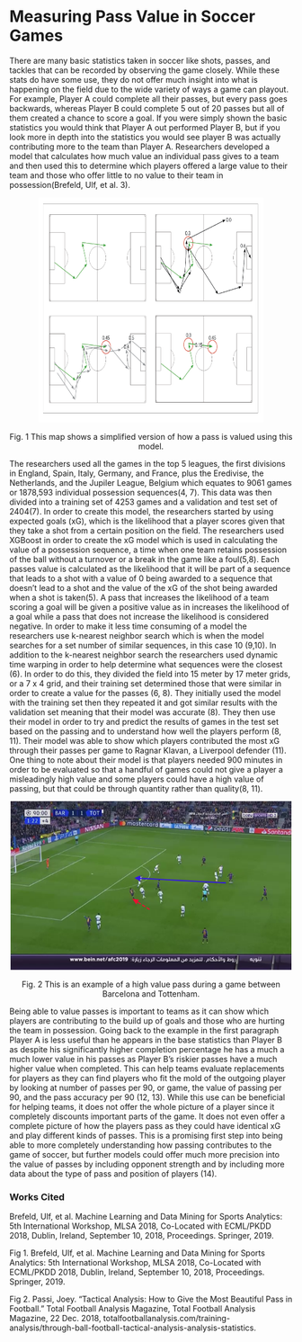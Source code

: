 # Measuring Pass Value in Soccer Games

There are many basic statistics taken in soccer like shots, passes, and tackles that can be recorded by observing the game closely. While these stats do have some use, they do not offer much insight into what is happening on the field due to the wide variety of ways a game can playout. For example, Player A could complete all their passes, but every pass goes backwards, whereas Player B could complete 5 out of 20 passes but all of them created a chance to score a goal. If you were simply shown the basic statistics you would think that Player A out performed Player B, but if you look more in depth into the statistics you would see player B was actually contributing more to the team than Player A. Researchers developed a model that calculates how much value an individual pass gives to a team and then used this to determine which players offered a large value to their team and those who offer little to no value to their team in possession(Brefeld, Ulf, et al. 3). 

<p align="center"><img src="Passmap.png" width="400" height="400"></p>
<p align="center">Fig. 1 This map shows a simplified version of how a pass is valued using this model.</p>

The researchers used all the games in the top 5 leagues, the first divisions in England, Spain, Italy, Germany, and France, plus the Eredivise, the Netherlands, and the Jupiler League, Belgium which equates to 9061 games  or 1878,593 individual possession sequences(4, 7). This data was then divided into a training set of 4253 games and a validation and test set of 2404(7). In order to create this model, the researchers started by using expected goals (xG), which is the likelihood that a player scores given that they take a shot from a certain position on the field. The researchers used XGBoost in order to create the xG model which is used in calculating the value of a possession sequence, a time when one team retains possession of the ball without a turnover or a break in the game like a foul(5,8). Each passes value is calculated as the likelihood that it will be part of a sequence that leads to a shot with a value of 0 being awarded to a sequence that doesn’t lead to a shot and the value of the xG of the shot being awarded when a shot is taken(5). A pass that increases the likelihood of a team scoring a goal will be given a positive value as in increases the likelihood of a goal while a pass that does not increase the likelihood is considered negative. In order to make it less time consuming of a model the researchers use k-nearest neighbor search which is when the model searches for a set number of similar sequences, in this case 10 (9,10). In addition to the k-nearest neighbor search the researchers used dynamic time warping in order to help determine what sequences were the closest (6). In order to do this, they divided the field into 15 meter by 17 meter grids, or a 7 x 4 grid, and their training set determined those that were similar in order to create a value for the passes (6, 8). They initially used the model with the training set then they repeated it and got similar results with the validation set meaning that their model was accurate (8). They then use their model in order to try and predict the results of games in the test set based on the passing and to understand how well the players perform (8, 11). Their model was able to show which players contributed the most xG through their passes per game to Ragnar Klavan, a Liverpool defender (11). One thing to note about their model is that players needed 900 minutes in order to be evaluated so that a handful of games could not give a player a misleadingly high value and some players could have a high value of passing, but that could be through quantity rather than quality(8, 11). 

<p align="center"><img src="Highvalue.png" width="500" height="300"></p>
<p align="center">Fig. 2 This is an example of a high value pass during a game between Barcelona and Tottenham.</p>

Being able to value passes is important to teams as it can show which players are contributing to the build up of goals and those who are hurting the team in possession. Going back to the example in the first paragraph Player A is less useful than he appears in the base statistics than Player B as despite his significantly higher completion percentage he has a much a much lower value in his passes as Player B’s riskier passes have a much higher value when completed. This can help teams evaluate replacements for players as they can find players who fit the mold of the outgoing player by looking at number of passes per 90, or game, the value of passing per 90, and the pass accuracy per 90 (12, 13). While this use can be beneficial for helping teams, it does not offer the whole picture of a player since it completely discounts important parts of the game. It does not even offer a complete picture of how the players pass as they could have identical xG and play different kinds of passes. This is a promising first step into being able to more completely understanding how passing contributes to the game of soccer, but further models could offer much more precision into the value of passes by including opponent strength and by including more data about the type of pass and position of players (14).


### Works Cited

Brefeld, Ulf, et al. Machine Learning and Data Mining for Sports Analytics: 5th International Workshop, MLSA 2018, Co-Located with ECML/PKDD 2018, Dublin, Ireland, September 10, 2018, Proceedings. Springer, 2019. 

Fig 1. Brefeld, Ulf, et al. Machine Learning and Data Mining for Sports Analytics: 5th International Workshop, MLSA 2018, Co-Located with ECML/PKDD 2018, Dublin, Ireland, September 10, 2018, Proceedings. Springer, 2019. 

Fig 2. Passi, Joey. “Tactical Analysis: How to Give the Most Beautiful Pass in Football.” Total Football Analysis Magazine, Total Football Analysis Magazine, 22 Dec. 2018, totalfootballanalysis.com/training-analysis/through-ball-football-tactical-analysis-analysis-statistics. 
